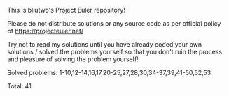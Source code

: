 This is bliutwo's Project Euler repository!

Please do not distribute solutions or any source code as per official policy
of https://projecteuler.net/

Try not to read my solutions until you have already coded your own
solutions / solved the problems yourself so that you don't ruin the
process and pleasure of solving the problem yourself!

Solved problems: 1-10,12-14,16,17,20-25,27,28,30,34-37,39,41-50,52,53

Total: 41
